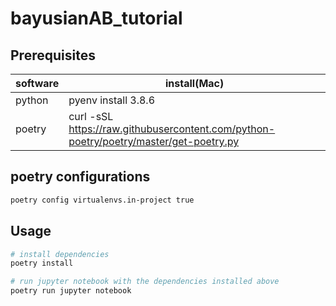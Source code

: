 # bayusianAB_tutorial

## Prerequisites
| software | install(Mac) |
| ---- | ---- |
| python | pyenv install 3.8.6 |
| poetry | curl -sSL https://raw.githubusercontent.com/python-poetry/poetry/master/get-poetry.py | python |

## poetry configurations
```bash
poetry config virtualenvs.in-project true
```

## Usage
```bash
# install dependencies
poetry install

# run jupyter notebook with the dependencies installed above
poetry run jupyter notebook

```